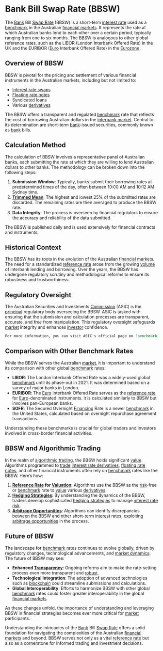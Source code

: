 # Bank Bill Swap Rate (BBSW)

The [Bank](../b/bank.md) Bill [Swap Rate](../s/swap_rate.md) (BBSW) is a short-term [interest rate](../i/interest_rate.md) used as a [benchmark](../b/benchmark.md) in the Australian [financial markets](../f/financial_market.md). It represents the rate at which Australian banks lend to each other over a certain period, typically ranging from one to six months. The BBSW is analogous to other global reference rates, such as the LIBOR (London Interbank Offered Rate) in the UK and the EURIBOR ([Euro](../e/euro.md) Interbank Offered Rate) in the [Eurozone](../e/eurozone.md).

## Overview of BBSW

BBSW is pivotal for the pricing and settlement of various financial instruments in the Australian markets, including but not limited to:

- [Interest rate swaps](../i/interest_rate_swaps.md)
- [Floating rate notes](../f/floating_rate_notes.md)
- Syndicated loans
- Various [derivatives](../d/derivatives.md)

The BBSW offers a transparent and regulated [benchmark](../b/benchmark.md) rate that reflects the cost of borrowing Australian dollars in the [interbank market](../i/interbank_market.md). Central to its determination are short-term [bank](../b/bank.md)-issued securities, commonly known as [bank](../b/bank.md) bills.

## Calculation Method

The calculation of BBSW involves a representative panel of Australian banks, each submitting the rate at which they are willing to lend Australian dollars to other banks. The methodology can be broken down into the following steps:

1. **Submission Window**: Typically, banks submit their borrowing rates at predetermined times of the day, often between 10:00 AM and 10:12 AM Sydney time.
2. **[Trimmed Mean](../t/trimmed_mean.md)**: The highest and lowest 25% of the submitted rates are discarded. The remaining rates are then averaged to produce the BBSW rate.
3. **Data Integrity**: The process is overseen by financial regulators to ensure the accuracy and reliability of the data submitted.

The BBSW is published daily and is used extensively for financial contracts and instruments.

## Historical Context

The BBSW has its roots in the evolution of the Australian [financial markets](../f/financial_market.md). The need for a standardized [reference rate](../r/reference_rate.md) arose from the growing [volume](../v/volume.md) of interbank lending and borrowing. Over the years, the BBSW has undergone regulatory scrutiny and methodological reforms to ensure its robustness and trustworthiness.

## Regulatory Oversight

The Australian Securities and Investments [Commission](../c/commission.md) (ASIC) is the [principal](../p/principal.md) regulatory body overseeing the BBSW. ASIC is tasked with ensuring that the submission and calculation processes are transparent, accurate, and free from manipulation. This regulatory oversight safeguards [market](../m/market.md) integrity and enhances [investor](../i/investor.md) confidence.

```markdown
For more information, you can visit ASIC's official page on [benchmark](../b/benchmark.md) rates: [ASIC Benchmark Rates](https://asic.gov.au/regulatory-resources/markets/benchmark-rates/).
```

## Comparison with Other Benchmark Rates

While the BBSW serves the Australian [market](../m/market.md), it is important to understand its comparison with other global [benchmark](../b/benchmark.md) rates:

- **LIBOR**: The London Interbank Offered Rate was a widely-used global [benchmark](../b/benchmark.md) until its phase-out in 2021. It was determined based on a survey of major banks in London.
- **EURIBOR**: The [Euro](../e/euro.md) Interbank Offered Rate serves as the [reference rate](../r/reference_rate.md) for [Euro](../e/euro.md)-denominated instruments. It is calculated similarly to BBSW but involves pan-European banks.
- **SOFR**: The Secured Overnight [Financing](../f/financing.md) Rate is a newer [benchmark](../b/benchmark.md) in the United States, calculated based on overnight repurchase agreement transactions.

Understanding these benchmarks is crucial for global traders and investors involved in cross-border financial activities.

## BBSW and Algorithmic Trading

In the realm of [algorithmic trading](../a/accountability.md), the BBSW holds significant [value](../v/value.md). Algorithms programmed to [trade](../t/trade.md) [interest rate derivatives](../i/interest_rate_derivatives.md), [floating rate notes](../f/floating_rate_notes.md), and other financial instruments often rely on [benchmark](../b/benchmark.md) rates like the BBSW. Here’s how:

1. **[Reference Rate](../r/reference_rate.md) for [Valuation](../v/valuation.md)**: Algorithms use the BBSW as the [risk](../r/risk.md)-free or [benchmark](../b/benchmark.md) rate to [value](../v/value.md) various [derivatives](../d/derivatives.md).
2. **[Hedging Strategies](../h/hedging_strategies.md)**: By understanding the dynamics of the BBSW, traders develop sophisticated [hedging strategies](../h/hedging_strategies.md) to manage [interest rate risk](../i/interest_rate_risk.md).
3. **[Arbitrage Opportunities](../a/arbitrage_opportunities.md)**: Algorithms can identify discrepancies between the BBSW and other short-term [interest](../i/interest.md) rates, exploiting [arbitrage opportunities](../a/arbitrage_opportunities.md) in the process.

## Future of BBSW

The landscape for [benchmark](../b/benchmark.md) rates continues to evolve globally, driven by regulatory changes, technological advancements, and [market dynamics](../m/market_dynamics.md). The future of BBSW may see:

- **Enhanced [Transparency](../t/transparency.md)**: Ongoing reforms aim to make the rate-setting process even more transparent and [robust](../r/robust.md).
- **Technological Integration**: The adoption of advanced technologies such as [blockchain](../b/blockchain_in_trading.md) could streamline submissions and calculations.
- **Global Interoperability**: Efforts to harmonize BBSW with other global [benchmark](../b/benchmark.md) rates could foster greater interoperability in the global [financial markets](../f/financial_market.md).

As these changes unfold, the importance of understanding and leveraging BBSW in financial strategies becomes ever more critical for [market](../m/market.md) participants.

Understanding the intricacies of the [Bank](../b/bank.md) Bill [Swap Rate](../s/swap_rate.md) offers a solid foundation for navigating the complexities of the Australian [financial markets](../f/financial_market.md) and beyond. BBSW serves not only as a vital [reference rate](../r/reference_rate.md) but also as a cornerstone for informed trading and investment decisions.